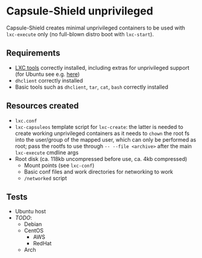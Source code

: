 # Capsule-Shield unprivileged

Capsule-Shield creates minimal unprivileged containers to be used with `lxc-execute` only (no full-blown distro boot with `lxc-start`).

## Requirements

* [LXC tools](https://linuxcontainers.org/) correctly installed, including extras for unprivileged support (for Ubuntu see e.g. [here](http://www.unixmen.com/setup-linux-containers-using-lxc-on-ubuntu-15-04/))
* `dhclient` correctly installed
* Basic tools such as `dhclient`, `tar`, `cat`, `bash` correctly installed

## Resources created

* `lxc.conf`
* `lxc-capsuleos` template script for `lxc-create`: the latter is needed to create working unprivileged containers as it needs to `chown` the root fs into the user/group of the mapped user, which can only be performed as root; pass the rootfs to use through `-- --file <archive>` after the main `lxc-execute` cmdline args
* Root disk (ca. 118kb uncompressed before use, ca. 4kb compressed)
  * Mount points (see `lxc-conf`)
  * Basic conf files and work directories for networking to work
  * `/networked` script

## Tests

* Ubuntu host
* _TODO_:
  * Debian
  * CentOS
    * AWS
    * RedHat
  * Arch
